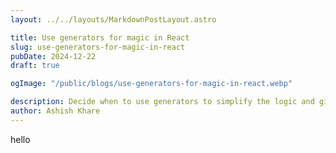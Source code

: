 ```yaml
---
layout: ../../layouts/MarkdownPostLayout.astro

title: Use generators for magic in React
slug: use-generators-for-magic-in-react
pubDate: 2024-12-22
draft: true

ogImage: "/public/blogs/use-generators-for-magic-in-react.webp"

description: Decide when to use generators to simplify the logic and give rest to hooks.
author: Ashish Khare
---
```


hello

